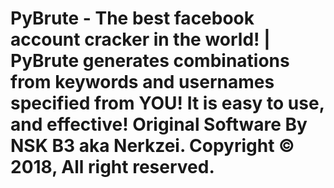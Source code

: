 # PyBrute - The best facebook account cracker in the world! | PyBrute generates combinations from keywords and usernames specified from YOU! It is easy to use, and effective! Original Software By NSK B3 aka Nerkzei. Copyright © 2018, All right reserved.
